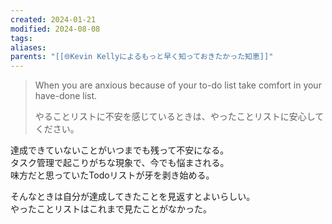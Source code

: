 ```yaml
---
created: 2024-01-21
modified: 2024-08-08
tags: 
aliases: 
parents: "[[🌐Kevin Kellyによるもっと早く知っておきたかった知恵]]"
---
```

> When you are anxious because of your to-do list take comfort in your have-done list.
> 
> やることリストに不安を感じているときは、やったことリストに安心してください。

達成できていないことがいつまでも残って不安になる。  
タスク管理で起こりがちな現象で、今でも悩まされる。  
味方だと思っていたTodoリストが牙を剥き始める。

そんなときは自分が達成してきたことを見返すとよいらしい。  
やったことリストはこれまで見たことがなかった。